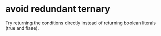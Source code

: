 # avoid redundant ternary

Try returning the conditions directly instead of returning boolean literals (true and flase).
